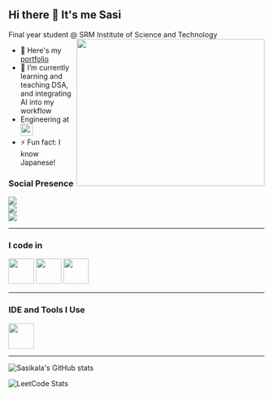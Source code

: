## Hi there 👋 It's me Sasi

Final year student @ SRM Institute of Science and Technology  
<img align="right" width="370" height="290" src="https://i.pinimg.com/originals/47/f0/34/47f0342cec72b800463bf003eac1257e.gif">

- 🔭 Here's my [portfolio](https://github.com/madeshsasikala/gravity-portfolio-glow)                                                 
- 🌱 I’m currently learning and teaching DSA, and integrating AI into my workflow
- Engineering at  
  [<img src="https://www.highbrowtechnology.com/_next/image?url=https%3A%2F%2Fhighbrow-resources.s3.amazonaws.com%2FHighbrow%2BWebsite%2BContent%2FHighbrow_Light.png&w=256&q=75" height="24">](https://www.highbrowtechnology.com/)
- ⚡ Fun fact: I know Japanese!

### Social Presence
[<img src="https://img.shields.io/badge/Twitter-1DA1F2?style=for-the-badge&logo=twitter&logoColor=white" />](https://twitter.com/hareesh_dev)  
[<img src="https://img.shields.io/badge/LinkedIn-0077B5?style=for-the-badge&logo=linkedin&logoColor=white" />](https://linkedin.com/in/sasikala-chandrasekaran)  
[<img src="https://img.shields.io/badge/instagram-d62976?style=for-the-badge&logo=instagram&logoColor=white" />](https://www.instagram.com/hareesh_._r/)

---

### I code in

<img height="50" width="50" src="https://img.icons8.com/color/48/000000/java-coffee-cup-logo.png" />
<img height="50" width="50" src="https://img.icons8.com/color/48/000000/html-5.png" />
<img height="50" width="50" src="https://img.icons8.com/color/48/000000/css3.png" />

---

### IDE and Tools I Use

<img height="50" width="50" src="https://img.icons8.com/color/48/000000/visual-studio-code-2019.png"/>

---

![Sasikala's GitHub stats](https://github-readme-stats.vercel.app/api?username=hareesh-r&theme=dark&show_icons=true&hide=issues,contribs)

![LeetCode Stats](https://leetcard.jacoblin.cool/Sasikala?theme=dark&font=Source%20Sans%20Pro&ext=contest)
